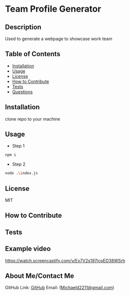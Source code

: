 # Team Profile Generator
  ## Description
  Used to generate a webpage to showcase work team

  ## Table of Contents
  - [Installation](#installation)
  - [Usage](#usage)
  - [License](#license)
  - [How to Contribute](#contributing)
  - [Tests](#tests)
  - [Questions](#questions)

  ## Installation
  clone repo to your machine

  ## Usage
  * Step 1
  ```sh
  npm i
  ```
 * Step 2
  ```sh
  node .\index.js
  ```

  ## License
  MIT

  ## How to Contribute
  

  ## Tests
  
  
  ## Example video
  https://watch.screencastify.com/v/Ex7V2s197jcpED38WSrh

  ## About Me/Contact Me
  GitHub Link: [GitHub](https://github.com/MichaelDigi)
  Email: (Michaeld2211@gmail.com)
